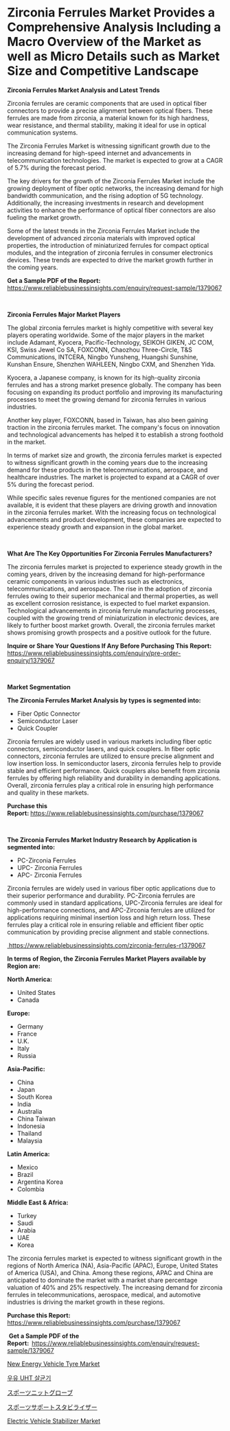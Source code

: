<p><h1>Zirconia Ferrules Market Provides a Comprehensive Analysis Including a Macro Overview of the Market as well as Micro Details such as Market Size and Competitive Landscape</h1></p><p><strong>Zirconia Ferrules Market Analysis and Latest Trends</strong></p>
<p><p>Zirconia ferrules are ceramic components that are used in optical fiber connectors to provide a precise alignment between optical fibers. These ferrules are made from zirconia, a material known for its high hardness, wear resistance, and thermal stability, making it ideal for use in optical communication systems.</p><p>The Zirconia Ferrules Market is witnessing significant growth due to the increasing demand for high-speed internet and advancements in telecommunication technologies. The market is expected to grow at a CAGR of 5.7% during the forecast period.</p><p>The key drivers for the growth of the Zirconia Ferrules Market include the growing deployment of fiber optic networks, the increasing demand for high bandwidth communication, and the rising adoption of 5G technology. Additionally, the increasing investments in research and development activities to enhance the performance of optical fiber connectors are also fueling the market growth.</p><p>Some of the latest trends in the Zirconia Ferrules Market include the development of advanced zirconia materials with improved optical properties, the introduction of miniaturized ferrules for compact optical modules, and the integration of zirconia ferrules in consumer electronics devices. These trends are expected to drive the market growth further in the coming years.</p></p>
<p><strong>Get a Sample PDF of the Report:&nbsp;</strong> <a href="https://www.reliablebusinessinsights.com/enquiry/request-sample/1379067">https://www.reliablebusinessinsights.com/enquiry/request-sample/1379067</a></p>
<p>&nbsp;</p>
<p><strong>Zirconia Ferrules Major Market Players</strong></p>
<p><p>The global zirconia ferrules market is highly competitive with several key players operating worldwide. Some of the major players in the market include Adamant, Kyocera, Pacific-Technology, SEIKOH GIKEN, JC COM, KSI, Swiss Jewel Co SA, FOXCONN, Chaozhou Three-Circle, T&S Communications, INTCERA, Ningbo Yunsheng, Huangshi Sunshine, Kunshan Ensure, Shenzhen WAHLEEN, Ningbo CXM, and Shenzhen Yida.</p><p>Kyocera, a Japanese company, is known for its high-quality zirconia ferrules and has a strong market presence globally. The company has been focusing on expanding its product portfolio and improving its manufacturing processes to meet the growing demand for zirconia ferrules in various industries.</p><p>Another key player, FOXCONN, based in Taiwan, has also been gaining traction in the zirconia ferrules market. The company's focus on innovation and technological advancements has helped it to establish a strong foothold in the market.</p><p>In terms of market size and growth, the zirconia ferrules market is expected to witness significant growth in the coming years due to the increasing demand for these products in the telecommunications, aerospace, and healthcare industries. The market is projected to expand at a CAGR of over 5% during the forecast period.</p><p>While specific sales revenue figures for the mentioned companies are not available, it is evident that these players are driving growth and innovation in the zirconia ferrules market. With the increasing focus on technological advancements and product development, these companies are expected to experience steady growth and expansion in the global market.</p></p>
<p>&nbsp;</p>
<p><strong>What Are The Key Opportunities For Zirconia Ferrules Manufacturers?</strong></p>
<p><p>The zirconia ferrules market is projected to experience steady growth in the coming years, driven by the increasing demand for high-performance ceramic components in various industries such as electronics, telecommunications, and aerospace. The rise in the adoption of zirconia ferrules owing to their superior mechanical and thermal properties, as well as excellent corrosion resistance, is expected to fuel market expansion. Technological advancements in zirconia ferrule manufacturing processes, coupled with the growing trend of miniaturization in electronic devices, are likely to further boost market growth. Overall, the zirconia ferrules market shows promising growth prospects and a positive outlook for the future.</p></p>
<p><strong>Inquire or Share Your Questions If Any Before Purchasing This Report:</strong> <a href="https://www.reliablebusinessinsights.com/enquiry/pre-order-enquiry/1379067">https://www.reliablebusinessinsights.com/enquiry/pre-order-enquiry/1379067</a></p>
<p>&nbsp;</p>
<p><strong>Market Segmentation</strong></p>
<p><strong>The Zirconia Ferrules Market Analysis by types is segmented into:</strong></p>
<p><ul><li>Fiber Optic Connector</li><li>Semiconductor Laser</li><li>Quick Coupler</li></ul></p>
<p><p>Zirconia ferrules are widely used in various markets including fiber optic connectors, semiconductor lasers, and quick couplers. In fiber optic connectors, zirconia ferrules are utilized to ensure precise alignment and low insertion loss. In semiconductor lasers, zirconia ferrules help to provide stable and efficient performance. Quick couplers also benefit from zirconia ferrules by offering high reliability and durability in demanding applications. Overall, zirconia ferrules play a critical role in ensuring high performance and quality in these markets.</p></p>
<p><strong>Purchase this Report:&nbsp;</strong><a href="https://www.reliablebusinessinsights.com/purchase/1379067">https://www.reliablebusinessinsights.com/purchase/1379067</a></p>
<p>&nbsp;</p>
<p><strong>The Zirconia Ferrules Market Industry Research by Application is segmented into:</strong></p>
<p><ul><li>PC-Zirconia Ferrules</li><li>UPC- Zirconia Ferrules</li><li>APC- Zirconia Ferrules</li></ul></p>
<p><p>Zirconia ferrules are widely used in various fiber optic applications due to their superior performance and durability. PC-Zirconia ferrules are commonly used in standard applications, UPC-Zirconia ferrules are ideal for high-performance connections, and APC-Zirconia ferrules are utilized for applications requiring minimal insertion loss and high return loss. These ferrules play a critical role in ensuring reliable and efficient fiber optic communication by providing precise alignment and stable connections.</p></p>
<p><a href="https://www.reliablebusinessinsights.com/zirconia-ferrules-r1379067">&nbsp;https://www.reliablebusinessinsights.com/zirconia-ferrules-r1379067</a></p>
<p><strong>In terms of Region, the Zirconia Ferrules Market Players available by Region are:</strong></p>
<p>
    <p> <strong> North America: </strong>
        <ul>
            <li>United States</li>
            <li>Canada</li>
        </ul>
        </p> 
    <p> <strong> Europe: </strong>
        <ul>
            <li>Germany</li>
            <li>France</li>
            <li>U.K.</li>
            <li>Italy</li>
            <li>Russia</li>
        </ul>
        </p> 
    <p> <strong> Asia-Pacific: </strong>
        <ul>
            <li>China</li>
            <li>Japan</li>
            <li>South Korea</li>
            <li>India</li>
            <li>Australia</li>
            <li>China Taiwan</li>
            <li>Indonesia</li>
            <li>Thailand</li>
            <li>Malaysia</li>
        </ul>
        </p> 
    <p> <strong> Latin America: </strong>
        <ul>
            <li>Mexico</li>
            <li>Brazil</li>
            <li>Argentina Korea</li>
            <li>Colombia</li>
        </ul>
        </p> 
    <p> <strong> Middle East & Africa: </strong>
        <ul>
            <li>Turkey</li>
            <li>Saudi</li>
            <li>Arabia</li>
            <li>UAE</li>
            <li>Korea</li>
        </ul>
    </p>
    </p>
<p><p>The zirconia ferrules market is expected to witness significant growth in the regions of North America (NA), Asia-Pacific (APAC), Europe, United States of America (USA), and China. Among these regions, APAC and China are anticipated to dominate the market with a market share percentage valuation of 40% and 25% respectively. The increasing demand for zirconia ferrules in telecommunications, aerospace, medical, and automotive industries is driving the market growth in these regions.</p></p>
<p><strong>Purchase this Report: </strong><a href="https://www.reliablebusinessinsights.com/purchase/1379067">https://www.reliablebusinessinsights.com/purchase/1379067</a></p>
<p>&nbsp;<strong>Get a Sample PDF of the Report:&nbsp;&nbsp;</strong><a href="https://www.reliablebusinessinsights.com/enquiry/request-sample/1379067">https://www.reliablebusinessinsights.com/enquiry/request-sample/1379067</a></p>
<p><strong></strong></p>
<p><p><a href="https://github.com/refatkhan11277/Market-Research-Report-List-1/blob/main/new-energy-vehicle-tyre-market.md">New Energy Vehicle Tyre Market</a></p><p><a href="https://github.com/nhaiquang84/Market-Research-Report-List-1/blob/main/3695631116921.md">우유 UHT 살균기</a></p><p><a href="https://github.com/leigh4852023/Market-Research-Report-List-1/blob/main/4295285129441.md">スポーツニットグローブ</a></p><p><a href="https://github.com/SimeonBode1/Market-Research-Report-List-1/blob/main/3181683129442.md">スポーツサポートスタビライザー</a></p><p><a href="https://github.com/crlaem461/Market-Research-Report-List-1/blob/main/electric-vehicle-stabilizer-market.md">Electric Vehicle Stabilizer Market</a></p></p>